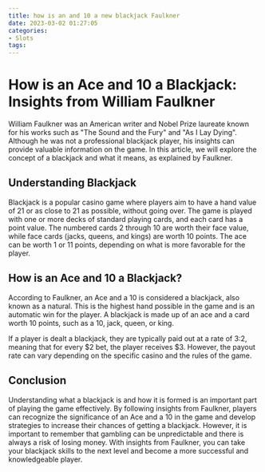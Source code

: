 ```yaml
---
title: how is an and 10 a new blackjack Faulkner
date: 2023-03-02 01:27:05
categories:
- Slots
tags:
---
```

# How is an Ace and 10 a Blackjack: Insights from William Faulkner

William Faulkner was an American writer and Nobel Prize laureate known for his works such as "The Sound and the Fury" and "As I Lay Dying". Although he was not a professional blackjack player, his insights can provide valuable information on the game. In this article, we will explore the concept of a blackjack and what it means, as explained by Faulkner.

## Understanding Blackjack

Blackjack is a popular casino game where players aim to have a hand value of 21 or as close to 21 as possible, without going over. The game is played with one or more decks of standard playing cards, and each card has a point value. The numbered cards 2 through 10 are worth their face value, while face cards (jacks, queens, and kings) are worth 10 points. The ace can be worth 1 or 11 points, depending on what is more favorable for the player.

## How is an Ace and 10 a Blackjack?

According to Faulkner, an Ace and a 10 is considered a blackjack, also known as a natural. This is the highest hand possible in the game and is an automatic win for the player. A blackjack is made up of an ace and a card worth 10 points, such as a 10, jack, queen, or king.

If a player is dealt a blackjack, they are typically paid out at a rate of 3:2, meaning that for every $2 bet, the player receives $3. However, the payout rate can vary depending on the specific casino and the rules of the game.

## Conclusion

Understanding what a blackjack is and how it is formed is an important part of playing the game effectively. By following insights from Faulkner, players can recognize the significance of an Ace and a 10 in the game and develop strategies to increase their chances of getting a blackjack. However, it is important to remember that gambling can be unpredictable and there is always a risk of losing money. With insights from Faulkner, you can take your blackjack skills to the next level and become a more successful and knowledgeable player.